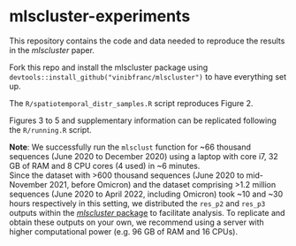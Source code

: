 # mlscluster-experiments

This repository contains the code and data needed to reproduce the results in the *mlscluster* paper.

Fork this repo and install the mlscluster package using `devtools::install_github("vinibfranc/mlscluster")` to have everything set up.

The `R/spatiotemporal_distr_samples.R` script reproduces Figure 2.

Figures 3 to 5 and supplementary information can be replicated following the `R/running.R` script.

**Note**: We successfully run the `mlsclust` function for ~66 thousand sequences (June 2020 to December 2020) using a laptop with core i7, 32 GB of RAM and 8 CPU cores (4 used) in ~6 minutes. <br>
Since the dataset with >600 thousand sequences (June 2020 to mid-November 2021, before Omicron) and the dataset comprising >1.2 million sequences (June 2020 to April 2022, including Omicron) took ~10 and ~30 hours respectively in this setting, we distributed the `res_p2` and `res_p3` outputs within the [*mlscluster* package](https://github.com/vinibfranc/mlscluster) to facilitate analysis. To replicate and obtain these outputs on your own, we recommend using a server with higher computational power (e.g. 96 GB of RAM and 16 CPUs).